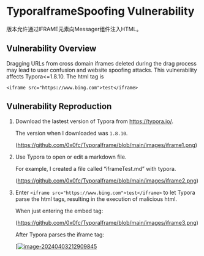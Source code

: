 # TyporaIframeSpoofing Vulnerability

版本允许通过IFRAME元素向Messager组件注入HTML。

## Vulnerability Overview

Dragging URLs from cross domain iframes deleted during the drag process may lead to user confusion and website spoofing attacks. This vulnerability affects Typora<=1.8.10. The html tag is 

````
<iframe src="https://www.bing.com">test</iframe>
````



## Vulnerability Reproduction

1. Download the lastest version of Typora from https://typora.io/.

   The version when I downloaded was `1.8.10`.

   (https://github.com/0x0fc/TyporaIframe/blob/main/images/iframe1.png)

2. Use Typora to open or edit a markdown file.

   For example, I created a file called “iframeTest.md” with typora.

   (https://github.com/0x0fc/TyporaIframe/blob/main/images/iframe2.png)

1. Enter `<iframe src="https://www.bing.com">test</iframe>` to let Typora parse the html tags, resulting in the execution of malicious html.

   When just entering the embed tag:

   (https://github.com/0x0fc/TyporaIframe/blob/main/images/iframe3.png)

   After Typora parses the iframe tag:

   [[![image-20240403212909845](./image/image-20240403212909845.png)](https://github.com/0x0fc/TyporaIframe/blob/main/images/iframe4.png)
